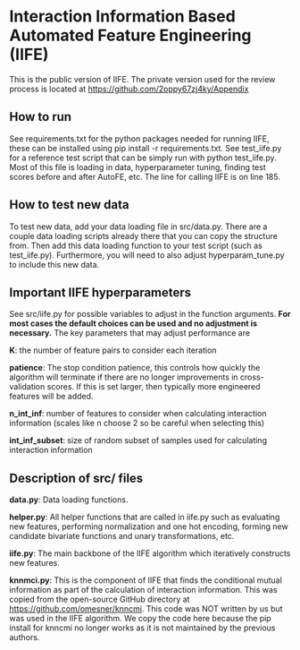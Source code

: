 <h1>Interaction Information Based Automated Feature Engineering (IIFE)</h1>

This is the public version of IIFE. The private version used for the review process is located at https://github.com/2oppy67zj4ky/Appendix

<h2>How to run</h2>
See requirements.txt for the python packages needed for running IIFE, these can be installed using  pip install -r requirements.txt. See test_iife.py for a reference test script that can be simply run with python test_iife.py. 
Most of this file is loading in data, hyperparameter tuning, finding test scores before and after AutoFE, etc. The line for calling IIFE is on line 185.

<h2>How to test new data</h2>
To test new data, add your data loading file in src/data.py. There are a couple data loading scripts already there that you can copy the structure from. 
Then add this data loading function to your test script (such as test_iife.py).
Furthermore, you will need to also adjust hyperparam_tune.py to include this new data.

<h2>Important IIFE hyperparameters</h2>
See src/iife.py for possible variables to adjust in the function arguments. <b>For most cases the default choices can be used and no adjustment is necessary.</b> The key parameters that may adjust performance are

<b>K</b>: the number of feature pairs to consider each iteration


<b>patience</b>: The stop condition patience, this controls how quickly the algorithm will terminate if there are no longer improvements in cross-validation scores. If this is set larger, then typically more engineered features will be added.

<b>n_int_inf</b>: number of features to consider when calculating interaction information (scales like n choose 2 so be careful when selecting this)

<b>int_inf_subset</b>: size of random subset of samples used for calculating interaction information

<h2>Description of src/ files</h2>

<b>data.py</b>: Data loading functions.

<b>helper.py</b>: All helper functions that are called in iife.py such as evaluating new features, performing normalization and one hot encoding, forming new candidate bivariate functions and unary transformations, etc.

<b>iife.py</b>: The main backbone of the IIFE algorithm which iteratively constructs new features.

<b>knnmci.py</b>: This is the component of IIFE that finds the conditional mutual information as part of the calculation of interaction information. This was copied from the open-source GitHub directory at https://github.com/omesner/knncmi. 
This code was NOT written by us but was used in the IIFE algorithm. 
We copy the code here because the pip install for knncmi no longer works as it is not maintained by the previous authors.
